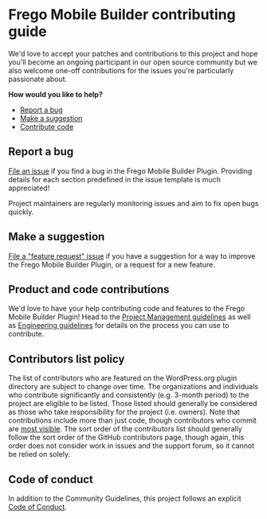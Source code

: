# Frego Mobile Builder contributing guide

We'd love to accept your patches and contributions to this project and hope you'll become an ongoing participant in our open source community but we also welcome one-off contributions for the issues you're particularly passionate about.

**How would you like to help?**

* [Report a bug](#report-a-bug)
* [Make a suggestion](#make-a-suggestion)
* [Contribute code](#product-and-code-contributions)

## Report a bug

[File an issue](https://github.com/mohammedfaragallah/frego-mobile-builder/issues/new?template=bug_report.md) if you find a bug in the Frego Mobile Builder Plugin. Providing details for each section predefined in the issue template is much appreciated!

Project maintainers are regularly monitoring issues and aim to fix open bugs quickly.

## Make a suggestion

[File a "feature request" issue](https://github.com/mohammedfaragallah/frego-mobile-builder/issues/new?template=feature_request.md) if you have a suggestion for a way to improve the Frego Mobile Builder Plugin, or a request for a new feature.

## Product and code contributions

We'd love to have your help contributing code and features to the Frego Mobile Builder Plugin! Head to the [Project Management guidelines](contributing/project-management.md) as well as [Engineering guidelines](contributing/engineering.md) for details on the process you can use to contribute.

## Contributors list policy

The list of contributors who are featured on the WordPress.org plugin directory are subject to change over time. The organizations and individuals who contribute significantly and consistently (e.g. 3-month period) to the project are eligible to be listed. Those listed should generally be considered as those who take responsibility for the project (i.e. owners). Note that contributions include more than just code, though contributors who commit are [most visible](https://github.com/mohammedfaragallah/frego-mobile-builder/graphs/contributors). The sort order of the contributors list should generally follow the sort order of the GitHub contributors page, though again, this order does not consider work in issues and the support forum, so it cannot be relied on solely.

## Code of conduct

In addition to the Community Guidelines, this project follows an explicit [Code of Conduct](code_of_conduct.md).
